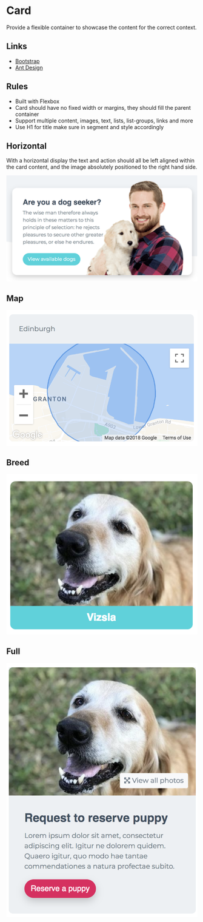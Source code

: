# Card

Provide a flexible container to showcase the content for the correct context.

## Links

- [Bootstrap](https://getbootstrap.com/docs/4.3/components/card)
- [Ant Design](https://ant.design/components/card/)

## Rules

- Built with Flexbox
- Card should have no fixed width or margins, they should fill the parent container
- Support multiple content, images, text, lists, list-groups, links and more
- Use H1 for title make sure in segment and style accordingly

## Horizontal

With a horizontal display the text and action should all be left aligned within
the card content, and the image absolutely positioned to the right hand side.

![Horizontal](./__resources__/horizontal.png "Horizontal")

## Map

![Map](./__resources__/map.png "Map")

## Breed

![Breed](./__resources__/breed.png "Breed")

## Full

![Full](./__resources__/full.png "Full")

